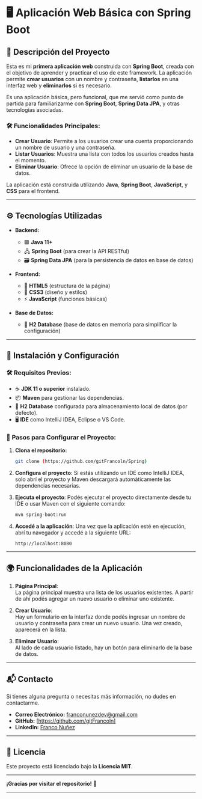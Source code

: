 # 🖥️ **Aplicación Web Básica con Spring Boot**  

## 📖 **Descripción del Proyecto**

Esta es mi **primera aplicación web** construida con **Spring Boot**, creada con el objetivo de aprender y practicar el uso de este framework. La aplicación permite **crear usuarios** con un nombre y contraseña, **listarlos** en una interfaz web y **eliminarlos** si es necesario.

Es una aplicación básica, pero funcional, que me servió como punto de partida para familiarizarme con **Spring Boot**, **Spring Data JPA**, y otras tecnologías asociadas.

### 🛠️ **Funcionalidades Principales:**
- **Crear Usuario**: Permite a los usuarios crear una cuenta proporcionando un nombre de usuario y una contraseña.
- **Listar Usuarios**: Muestra una lista con todos los usuarios creados hasta el momento.
- **Eliminar Usuario**: Ofrece la opción de eliminar un usuario de la base de datos.

La aplicación está construida utilizando **Java**, **Spring Boot**, **JavaScript**, y **CSS** para el frontend.

---

## ⚙️ **Tecnologías Utilizadas**

- **Backend:**
  - 🟩 **Java 11+**
  - 🖧 **Spring Boot** (para crear la API RESTful)
  - 🗃️ **Spring Data JPA** (para la persistencia de datos en base de datos)
  
- **Frontend:**
  - 📝 **HTML5** (estructura de la página)
  - 🎨 **CSS3** (diseño y estilos)
  - ⚡ **JavaScript** (funciones básicas)

- **Base de Datos:**
  - 💾 **H2 Database** (base de datos en memoria para simplificar la configuración)

---

## 🚀 **Instalación y Configuración**

### 🛠️ **Requisitos Previos:**
- ☕ **JDK 11 o superior** instalado.
- 📦 **Maven** para gestionar las dependencias.
- 💾 **H2 Database** configurada para almacenamiento local de datos (por defecto).
- 🖥️ **IDE** como IntelliJ IDEA, Eclipse o VS Code.

### 🔧 **Pasos para Configurar el Proyecto:**

1. **Clona el repositorio:**
    ```bash
    git clone (https://github.com/gitFrancoln/Spring)
    ```

2. **Configura el proyecto**:
    Si estás utilizando un IDE como IntelliJ IDEA, solo abrí el proyecto y Maven descargará automáticamente las dependencias necesarias.

3. **Ejecuta el proyecto**:
    Podés ejecutar el proyecto directamente desde tu IDE o usar Maven con el siguiente comando:
    ```bash
    mvn spring-boot:run
    ```

4. **Accedé a la aplicación**:
    Una vez que la aplicación esté en ejecución, abrí tu navegador y accedé a la siguiente URL:
    ```plaintext
    http://localhost:8080
    ```

---

## 🌍 **Funcionalidades de la Aplicación**

1. **Página Principal**:  
   La página principal muestra una lista de los usuarios existentes. A partir de ahí podés agregar un nuevo usuario o eliminar uno existente.

2. **Crear Usuario**:  
   Hay un formulario en la interfaz donde podés ingresar un nombre de usuario y contraseña para crear un nuevo usuario. Una vez creado, aparecerá en la lista.

3. **Eliminar Usuario**:  
   Al lado de cada usuario listado, hay un botón para eliminarlo de la base de datos.

---

## 📬 **Contacto**

Si tienes alguna pregunta o necesitas más información, no dudes en contactarme.

- **Correo Electrónico:** franconunezdev@gmail.com  
- **GitHub:** [https://github.com/gitFrancoln]
- **LinkedIn:** [Franco Nuñez](https://www.linkedin.com/in/franco-nuñez-4460272b4/)

---

## 📄 **Licencia**

Este proyecto está licenciado bajo la **Licencia MIT**. 

---

**¡Gracias por visitar el repositorio!** 🚀

---

